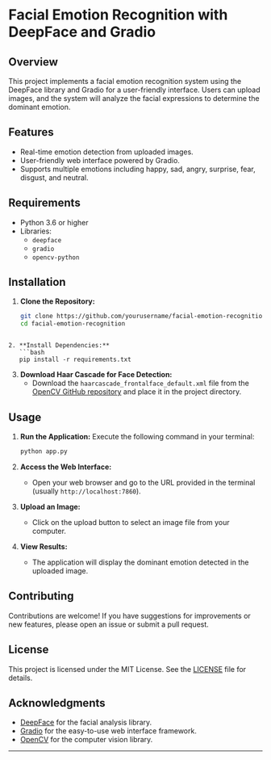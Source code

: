 # Facial Emotion Recognition with DeepFace and Gradio

## Overview

This project implements a facial emotion recognition system using the DeepFace library and Gradio for a user-friendly interface. Users can upload images, and the system will analyze the facial expressions to determine the dominant emotion.

## Features

- Real-time emotion detection from uploaded images.
- User-friendly web interface powered by Gradio.
- Supports multiple emotions including happy, sad, angry, surprise, fear, disgust, and neutral.

## Requirements

- Python 3.6 or higher
- Libraries:
  - `deepface`
  - `gradio`
  - `opencv-python`


## Installation

1. **Clone the Repository:**
   ```bash
   git clone https://github.com/yourusername/facial-emotion-recognition.git
   cd facial-emotion-recognition
```

2. **Install Dependencies:**
   ```bash
   pip install -r requirements.txt
   ```

3. **Download Haar Cascade for Face Detection:**
   - Download the `haarcascade_frontalface_default.xml` file from the [OpenCV GitHub repository](https://github.com/opencv/opencv/tree/master/data/haarcascades) and place it in the project directory.

## Usage

1. **Run the Application:**
   Execute the following command in your terminal:
   ```bash
   python app.py
   ```

2. **Access the Web Interface:**
   - Open your web browser and go to the URL provided in the terminal (usually `http://localhost:7860`).

3. **Upload an Image:**
   - Click on the upload button to select an image file from your computer.

4. **View Results:**
   - The application will display the dominant emotion detected in the uploaded image.


## Contributing

Contributions are welcome! If you have suggestions for improvements or new features, please open an issue or submit a pull request.

## License

This project is licensed under the MIT License. See the [LICENSE](LICENSE) file for details.

## Acknowledgments

- [DeepFace](https://github.com/serengil/deepface) for the facial analysis library.
- [Gradio](https://gradio.app/) for the easy-to-use web interface framework.
- [OpenCV](https://opencv.org/) for the computer vision library.

---

